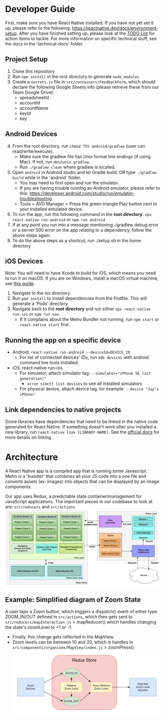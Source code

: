 # Developer Guide
First, make sure you have React Native installed. If you have not yet set it up, please refer to the following: https://reactnative.dev/docs/environment-setup. After you have finished setting up, please look at the [TODO List](TODO.md) for action items to tackle. For more information on specific technical stuff, see the docs in the 'technical-docs' folder.

## Project Setup
1. Clone this repository
2. Run `npm install` in the root directory to generate `node_modules`
3. Create a `secrets.js` file in `src/containers/FeedbackForm`, which should declare the following Google Sheets info (please retrieve these from our Team Google Drive):
    - spreadsheetId
    - accountId
    - accountName
    - keyId
    - key

## Android Devices
4. From the root directory, run `chmod 755 android/gradlew` (user can read/write/execute).
    - Make sure the gradlew file has Unix format line endings (if using Mac). If not, run `dos2unix gradlew`.
    - Run `./gradlew clean` where gradlew is located.
5. Open `android` in Android studio and let Gradle build, OR type `./gradlew build` while in the 'android' folder.
    - You may need to first open and run the emulator.
    - If you are having trouble running an Android emulator, please refer to this: https://developer.android.com/studio/run/emulator-troubleshooting 
    - Tools > AVD Manager > Press the green triangle Play button next to your installed emulated device.
6.  To run the app, run the following command in the **root directory**: `npx react-native run-android` or `npm run android`
7.  If at any point you run into a message mentioning ./gradlew debug error or a server 500 error on the app relating to a dependency, follow the above steps again.
8.  To do the above steps as a shortcut, run ./setup.sh in the home directory

## iOS Devices
Note: You will need to have Xcode to build for iOS, which means you need to run it on macOS. If you are on Windows, install a macOS virtual machine, see [this guide](https://blog.udemy.com/xcode-on-windows/).

1. Navigate to the ios directory.
2. Run `pod install` to install dependencies from the Podfile. This will generate a 'Pods' directory.
3. Navigate back to the **root directory** and run either `npx react-native run-ios` or `npm run ios`.
    - If it complains about the Metro Bundler not running, run `npm start` or `react-native start` first.

## Running the app on a specific device
- Android: `react-native run-android --deviceId=DEVICE_ID`
  - For list of connected devices' IDs, run `adb devices` with android command line tools installed.
- iOS: react-native run-ios
  - For simulator, attach simulator tag: `--simulator="iPhone SE (1st generation)"`
    - `xcrun simctl list devices` to see all installed simulators
  - For physical device, attach device tag, for example: `--device "Jay's iPhone"`

## Link dependencies to native projects
Some libraries have dependencies that need to be linked in the native code generated for React Native. If something doesn’t work after you installed a new library, run `react-native link [LIBRARY-NAME]`. See the [official docs](https://reactnative.dev/docs/linking-libraries-ios) for more details on linking.


# Architecture
A React Native app is a compiled app that is running some Javascript. Metro is a 'bundler' that combines all your JS code into a one file and converts assets (ex: images) into objects that can be displayed by an Image components. 

Our app uses Redux, a predictable state container/management for JavaScript applications. The important pieces in our codebase to look at are: `src/reducers` and `src/actions`.
![Diagram of React Native architecture using Redux](images/redux.png)

## Example: Simplified diagram of Zoom State
A user taps a Zoom button, which triggers a dispatch() event of either type ZOOM_IN/OUT defined in `src/actions`, which then
gets sent to `src/reducers/mapInteraction.js` > mapReducer() which handles changing the state's zoomLevel to +1 or -1.
- Finally, this change gets reflected in the MapView.
- Zoom levels can be between 10 and 20, which is handles in `src/components/organisms/MapView/index.js` > zoomPress().
![Diagram of Zoom buttons interacting with React Native Redux store](images/zooms.png)